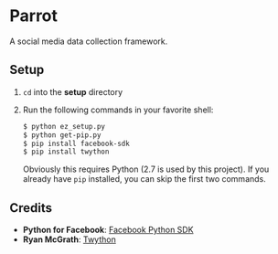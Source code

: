 Parrot
======

A social media data collection framework.

Setup
-----

1. `cd` into the __setup__ directory

2. Run the following commands in your favorite shell:

   ```bash
   $ python ez_setup.py
   $ python get-pip.py
   $ pip install facebook-sdk
   $ pip install twython
   ```

   Obviously this requires Python (2.7 is used by this project). If you already have `pip` installed, you can skip the first two commands.

Credits
-------

* __Python for Facebook__: [Facebook Python SDK](https://github.com/pythonforfacebook/facebook-sdk)
* __Ryan McGrath__: [Twython](https://github.com/ryanmcgrath/twython)